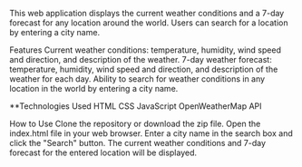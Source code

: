 
This web application displays the current weather conditions and a 7-day forecast for any location around the world. Users can search for a location by entering a city name.

Features
Current weather conditions: temperature, humidity, wind speed and direction, and description of the weather.
7-day weather forecast: temperature, humidity, wind speed and direction, and description of the weather for each day.
Ability to search for weather conditions in any location in the world by entering a city name.

**Technologies Used
HTML
CSS
JavaScript
OpenWeatherMap API

How to Use
Clone the repository or download the zip file.
Open the index.html file in your web browser.
Enter a city name in the search box and click the "Search" button.
The current weather conditions and 7-day forecast for the entered location will be displayed.
